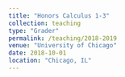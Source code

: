 ```yaml
---
title: "Honors Calculus 1-3"
collection: teaching
type: "Grader"
permalink: /teaching/2018-2019
venue: "University of Chicago"
date: 2018-10-01
location: "Chicago, IL"
---
```

